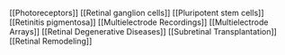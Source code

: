 [[Photoreceptors]]
[[Retinal ganglion cells]]
[[Pluripotent stem cells]]
[[Retinitis pigmentosa]]
[[Multielectrode Recordings]]
[[Multielectrode Arrays]]
[[Retinal Degenerative Diseases]]
[[Subretinal Transplantation]]
[[Retinal Remodeling]]
